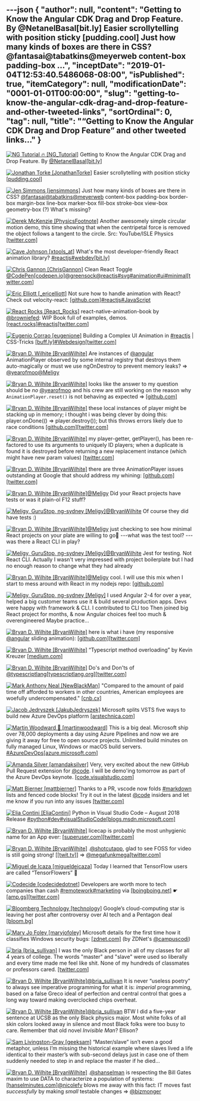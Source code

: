 ---json
{
  "author": null,
  "content": "Getting to Know the Angular CDK Drag and Drop Feature. By @NetanelBasal[bit.ly] Easier scrollytelling with position sticky [pudding.cool] Just how many kinds of boxes are there in CSS? @fantasai@tabatkins@meyerweb  content-box             padding-box    ...",
  "inceptDate": "2019-01-04T12:53:40.5486068-08:00",
  "isPublished": true,
  "itemCategory": null,
  "modificationDate": "0001-01-01T00:00:00",
  "slug": "getting-to-know-the-angular-cdk-drag-and-drop-feature-and-other-tweeted-links",
  "sortOrdinal": 0,
  "tag": null,
  "title": "“Getting to Know the Angular CDK Drag and Drop Feature” and other tweeted links…"
}
---

[<img alt="NG Tutorial 🔥 [NG_Tutorial]" src="https://songhay.blob.core.windows.net:443/shared-social-twitter/NG_Tutorial.jpg">](https://twitter.com/NG_Tutorial) Getting to Know the Angular CDK Drag and Drop Feature. By [@NetanelBasal](http://twitter.com/@NetanelBasal)[[bit.ly]](http://bit.ly/2N7nML8)

[<img alt="Jonathan Torke [JonathanTorke]" src="https://songhay.blob.core.windows.net:443/shared-social-twitter/JonathanTorke.jpg">](https://t.co/0XkdgvQwZp) Easier scrollytelling with position sticky [[pudding.cool]](https://pudding.cool/process/scrollytelling-sticky/)

[<img alt="Jen Simmons [jensimmons]" src="https://songhay.blob.core.windows.net:443/shared-social-twitter/jensimmons.jpg">](https://t.co/8FEcRMJN4d) Just how many kinds of boxes are there in CSS? [@fantasai](http://twitter.com/@fantasai)[@tabatkins](http://twitter.com/@tabatkins)[@meyerweb](http://twitter.com/@meyerweb) content-box padding-box border-box margin-box line-box marker-box fill-box stroke-box view-box geometry-box (?) What's missing? 

[<img alt="Derek McKenzie [PhysicsFootnote]" src="https://songhay.blob.core.windows.net:443/shared-social-twitter/PhysicsFootnote.jpg">](https://twitter.com/PhysicsFootnote) Another awesomely simple circular motion demo, this time showing that when the centripetal force is removed the object follows a tangent to the circle. Src: YouTube/ISLE Physics [[twitter.com]](https://twitter.com/PhysicsFootnote/status/1038262980419280896/photo/1)

[<img alt="Cave Johnson [xtools_at]" src="https://songhay.blob.core.windows.net:443/shared-social-twitter/xtools_at.jpg">](https://t.co/NyC3LIcCzk) What's the most developer-friendly React animation library? [#reactjs](http://twitter.com/search?q='%23reactjs)[#webdev](http://twitter.com/search?q='%23webdev)[[bit.ly]](http://bit.ly/2M9g5PR)

[<img alt="Chris Gannon [ChrisGannon]" src="https://songhay.blob.core.windows.net:443/shared-social-twitter/ChrisGannon.jpg">](https://t.co/qu1v7gUoF2) Clean React Toggle [@CodePen](http://twitter.com/@CodePen)[[codepen.io]](https://codepen.io/chrisgannon/pen/mqjjvx)[@greensock](http://twitter.com/@greensock)[@reactjs](http://twitter.com/@reactjs)[#svg](http://twitter.com/search?q='%23svg)[#animation](http://twitter.com/search?q='%23animation)[#ui](http://twitter.com/search?q='%23ui)[#minimal](http://twitter.com/search?q='%23minimal)[[twitter.com]](https://twitter.com/ChrisGannon/status/965516460113252352/photo/1)

[<img alt="Eric Elliott [_ericelliott]" src="https://songhay.blob.core.windows.net:443/shared-social-twitter/_ericelliott.jpeg">](https://t.co/u7GMqCSBmo) Not sure how to handle animation with React? Check out velocity-react: [[github.com]](https://github.com/twitter-fabric/velocity-react)[#reactjs](http://twitter.com/search?q='%23reactjs)[#JavaScript](http://twitter.com/search?q='%23JavaScript)

[<img alt="React Rocks [React_Rocks]" src="https://songhay.blob.core.windows.net:443/shared-social-twitter/React_Rocks.png">](https://t.co/l2giAtc8t1) react-native-animation-book by [@browniefed](http://twitter.com/@browniefed): WIP Book full of examples, demos. [[react.rocks]](https://react.rocks/example/react-native-animation-book)[#reactjs](http://twitter.com/search?q='%23reactjs)[[twitter.com]](https://twitter.com/React_Rocks/status/743765771478654976/video/1)

[<img alt="Eugenio Corrao [eugenione]" src="https://songhay.blob.core.windows.net:443/shared-social-twitter/eugenione.jpeg">](https://t.co/mFnlGHI58o) Building a Complex UI Animation in [#reactjs](http://twitter.com/search?q='%23reactjs) | CSS-Tricks [[buff.ly]](https://buff.ly/2Ldj6iK)[#Webdesign](http://twitter.com/search?q='%23Webdesign)[[twitter.com]](https://twitter.com/eugenione/status/1039123848543780864/photo/1)

[<img alt="Bryan D. Wilhite [BryanWilhite]" src="https://songhay.blob.core.windows.net:443/shared-social-twitter/BryanWilhite.jpeg">](http://t.co/UNdqV0Z1zz) Are instances of [@angular](http://twitter.com/@angular) AnimationPlayer observed by some internal registry that destroys them auto-magically or must we use ngOnDestroy to prevent memory leaks? =&gt; [@yearofmoo](http://twitter.com/@yearofmoo)[@Meligy](http://twitter.com/@Meligy)

[<img alt="Bryan D. Wilhite [BryanWilhite]" src="https://songhay.blob.core.windows.net:443/shared-social-twitter/BryanWilhite.jpeg">](http://t.co/UNdqV0Z1zz) looks like the answer to my question should be _no_ [@yearofmoo](http://twitter.com/@yearofmoo) and his crew are still working on the reason why `AnimationPlayer.reset()` is not behaving as expected =&gt; [[github.com]](https://github.com/angular/angular/issues/18789#issuecomment-419694628)

[<img alt="Bryan D. Wilhite [BryanWilhite]" src="https://songhay.blob.core.windows.net:443/shared-social-twitter/BryanWilhite.jpeg">](http://t.co/UNdqV0Z1zz) these local instances of player might be stacking up in memory; i thought i was being clever by doing this: player.onDone(() =&gt; player.destroy()); but this throws errors likely due to race conditions [[github.com]](https://github.com/BryanWilhite/unicorn-whale/issues/6#issuecomment-419557259)[[twitter.com]](https://twitter.com/BryanWilhite/status/1038164661944823808/photo/1)

[<img alt="Bryan D. Wilhite [BryanWilhite]" src="https://songhay.blob.core.windows.net:443/shared-social-twitter/BryanWilhite.jpeg">](http://t.co/UNdqV0Z1zz) my player-getter, getPlayer(), has been re-factored to use its arguments to uniquely ID players; when a duplicate is found it is destroyed before returning a new replacement instance (which might have new param values) [[twitter.com]](https://twitter.com/BryanWilhite/status/1038306363737141249/photo/1)

[<img alt="Bryan D. Wilhite [BryanWilhite]" src="https://songhay.blob.core.windows.net:443/shared-social-twitter/BryanWilhite.jpeg">](http://t.co/UNdqV0Z1zz) there are three AnimationPlayer issues outstanding at Google that should address my whining: [[github.com]](https://github.com/angular/angular/search?q=AnimationPlayer&type=Issues)[[twitter.com]](https://twitter.com/BryanWilhite/status/1038679913220399104/photo/1)

[<img alt="Bryan D. Wilhite [BryanWilhite]" src="https://songhay.blob.core.windows.net:443/shared-social-twitter/BryanWilhite.jpeg">](http://t.co/UNdqV0Z1zz)[@Meligy](http://twitter.com/@Meligy) Did your React projects have tests or was it plain-ol F12 stuff? 

[<img alt="Meligy, GuruStop, ng-sydney [Meligy]" src="https://songhay.blob.core.windows.net:443/shared-social-twitter/Meligy.jpeg">](https://t.co/l318930X1B)[@BryanWilhite](http://twitter.com/@BryanWilhite) Of course they did have tests :) 

[<img alt="Bryan D. Wilhite [BryanWilhite]" src="https://songhay.blob.core.windows.net:443/shared-social-twitter/BryanWilhite.jpeg">](http://t.co/UNdqV0Z1zz)[@Meligy](http://twitter.com/@Meligy) just checking to see how minimal React projects on your plate are willing to go🤠 ---what was the test tool? ---was there a React CLI in play? 

[<img alt="Meligy, GuruStop, ng-sydney [Meligy]" src="https://songhay.blob.core.windows.net:443/shared-social-twitter/Meligy.jpeg">](https://t.co/l318930X1B)[@BryanWilhite](http://twitter.com/@BryanWilhite) Jest for testing. Not React CLI. Actually I wasn't very impressed with project boilerplate but I had no enough reason to change what they had already 

[<img alt="Bryan D. Wilhite [BryanWilhite]" src="https://songhay.blob.core.windows.net:443/shared-social-twitter/BryanWilhite.jpeg">](http://t.co/UNdqV0Z1zz)[@Meligy](http://twitter.com/@Meligy) cool. I will use this mix when I start to mess around with React in my nodejs repo: [[github.com]](https://github.com/BryanWilhite/nodejs)

[<img alt="Meligy, GuruStop, ng-sydney [Meligy]" src="https://songhay.blob.core.windows.net:443/shared-social-twitter/Meligy.jpeg">](https://t.co/l318930X1B) I used Angular 2-4 for over a year, helped a big customer teams use it &amp; build several production apps. Devs were happy with framework &amp; CLI. I contributed to CLI too Then joined big React project for months, &amp; now Angular choices feel too much &amp; overengineered Maybe practice… 

[<img alt="Bryan D. Wilhite [BryanWilhite]" src="https://songhay.blob.core.windows.net:443/shared-social-twitter/BryanWilhite.jpeg">](http://t.co/UNdqV0Z1zz) here is what i have (my responsive [@angular](http://twitter.com/@angular) sliding animation): [[github.com]](https://github.com/BryanWilhite/Songhay.Dashboard/issues/16)[[twitter.com]](https://twitter.com/BryanWilhite/status/1044034245696483330/photo/1)

[<img alt="Bryan D. Wilhite [BryanWilhite]" src="https://songhay.blob.core.windows.net:443/shared-social-twitter/BryanWilhite.jpeg">](http://t.co/UNdqV0Z1zz) “Typescript method overloading” by Kevin Kreuzer [[medium.com]](https://medium.com/@kevinkreuzer/typescript-method-overloading-c256dd63245a)

[<img alt="Bryan D. Wilhite [BryanWilhite]" src="https://songhay.blob.core.windows.net:443/shared-social-twitter/BryanWilhite.jpeg">](http://t.co/UNdqV0Z1zz) Do's and Don'ts of [@typescriptlang](http://twitter.com/@typescriptlang)[[typescriptlang.org]](https://www.typescriptlang.org/docs/handbook/declaration-files/do-s-and-don-ts.html)[[twitter.com]](https://twitter.com/BryanWilhite/status/1038171340417552384/photo/1)

[<img alt="Mark Anthony Neal [NewBlackMan]" src="https://songhay.blob.core.windows.net:443/shared-social-twitter/NewBlackMan.jpg">](https://t.co/JN6Hu0tKeH) "Compared to the amount of paid time off afforded to workers in other countries, American employees are woefully undercompensated." [[cnb.cx]](https://cnb.cx/2vLiVVS)

[<img alt="Jacob Jedryszek [JakubJedryszek]" src="https://songhay.blob.core.windows.net:443/shared-social-twitter/JakubJedryszek.jpg">](https://t.co/OdJs1nqtwW) Microsoft splits VSTS five ways to build new Azure DevOps platform [[arstechnica.com]](https://arstechnica.com/gadgets/2018/09/azure-devops-gives-developers-the-tools-they-need-to-make-their-own-vsts/)

[<img alt="Martin Woodward 🚀 [martinwoodward]" src="https://songhay.blob.core.windows.net:443/shared-social-twitter/martinwoodward.jpg">](https://t.co/pItAwFjaZK) This is a big deal. Microsoft ship over 78,000 deployments a day using Azure Pipelines and now we are giving it away for free to open source projects. Unlimited build minutes on fully managed Linux, Windows or macOS build servers. [#AzureDevOps](http://twitter.com/search?q='%23AzureDevOps)[[azure.microsoft.com]](https://azure.microsoft.com/blog/announcing-azure-pipelines-with-unlimited-ci-cd-minutes-for-open-source/)

[<img alt="Amanda Silver [amandaksilver]" src="https://songhay.blob.core.windows.net:443/shared-social-twitter/amandaksilver.jpg">](https://twitter.com/amandaksilver) Very, very excited about the new GitHub Pull Request extension for [@code](http://twitter.com/@code). I will be demo'ing tomorrow as part of the Azure DevOps keynote. [[code.visualstudio.com]](https://code.visualstudio.com/blogs/2018/09/10/introducing-github-pullrequests)

[<img alt="Matt Bierner [mattbierner]" src="https://songhay.blob.core.windows.net:443/shared-social-twitter/mattbierner.jpg">](https://t.co/NnCC3iFhHa) Thanks to a PR, vscode now folds [#markdown](http://twitter.com/search?q='%23markdown) lists and fenced code blocks! Try it out in the latest [@code](http://twitter.com/@code) insiders and let me know if you run into any issues [[twitter.com]](https://twitter.com/mattbierner/status/1039186524238053383/photo/1)

[<img alt="Elia Contini [EliaContini]" src="https://songhay.blob.core.windows.net:443/shared-social-twitter/EliaContini.jpg">](https://t.co/RKkhzQ7kT4) Python in Visual Studio Code – August 2018 Release [#python](http://twitter.com/search?q='%23python)[#dev](http://twitter.com/search?q='%23dev)[#visualStudioCode](http://twitter.com/search?q='%23visualStudioCode)[[blogs.msdn.microsoft.com]](https://blogs.msdn.microsoft.com/pythonengineering/2018/09/05/python-in-visual-studio-code-august-2018-release/)

[<img alt="Bryan D. Wilhite [BryanWilhite]" src="https://songhay.blob.core.windows.net:443/shared-social-twitter/BryanWilhite.jpeg">](http://t.co/UNdqV0Z1zz) licecap is probably the most unhygienic name for an App ever: [[superuser.com]](https://superuser.com/a/657800)[[twitter.com]](https://twitter.com/BryanWilhite/status/1039323504921915393/photo/1)

[<img alt="Bryan D. Wilhite [BryanWilhite]" src="https://songhay.blob.core.windows.net:443/shared-social-twitter/BryanWilhite.jpeg">](http://t.co/UNdqV0Z1zz) .[@shotcutapp](http://twitter.com/@shotcutapp), glad to see FOSS for video is still going strong! [[[twit.tv]](https://twit.tv/shows/floss-weekly/episodes/493)] =&gt; [@megafunkmega](http://twitter.com/@megafunkmega)[[twitter.com]](https://twitter.com/BryanWilhite/status/1039669535538786304/photo/1)

[<img alt="Miguel de Icaza [migueldeicaza]" src="https://songhay.blob.core.windows.net:443/shared-social-twitter/migueldeicaza.png">](https://t.co/W8ndBXhQVx) Today I learned that TensorFlow users are called “TensorFlowers” 🌺 

[<img alt="Codecide [codecidedotnet]" src="https://songhay.blob.core.windows.net:443/shared-social-twitter/codecidedotnet.jpg">](https://t.co/v7FfqHztOS) Developers are worth more to tech companies than cash [#remotework](http://twitter.com/search?q='%23remotework)[#marketing](http://twitter.com/search?q='%23marketing) via [[boingboing.net]](http://boingboing.net) ☛ [[amp.gs]](http://amp.gs/yU28)[[twitter.com]](https://twitter.com/codecidedotnet/status/1039051613246238720/photo/1)

[<img alt="Bloomberg Technology [technology]" src="https://songhay.blob.core.windows.net:443/shared-social-twitter/technology.jpg">](https://t.co/g5FcHER6Jd) Google’s cloud-computing star is leaving her post after controversy over AI tech and a Pentagon deal [[bloom.bg]](https://bloom.bg/2CI0EyS)

[<img alt="Mary Jo Foley [maryjofoley]" src="https://songhay.blob.core.windows.net:443/shared-social-twitter/maryjofoley.png">](http://t.co/qJf6Vbi9nq) Microsoft details for the first time how it classifies Windows security bugs: [[zdnet.com]](https://www.zdnet.com/article/microsoft-details-for-the-first-time-how-it-classifies-windows-security-bugs/) (by ZDNet's [@campuscodi](http://twitter.com/@campuscodi)) 

[<img alt="bria [bria_sullivan]" src="https://songhay.blob.core.windows.net:443/shared-social-twitter/bria_sullivan.jpg">](https://t.co/4ESF232CBr) I was the only Black person in all of my classes for all 4 years of college. The words "master" and "slave" were used so liberally and every time made me feel like shit. None of my hundreds of classmates or professors cared. [[twitter.com]](https://twitter.com/sethvargo/status/1037832137905524737)

[<img alt="Bryan D. Wilhite [BryanWilhite]" src="https://songhay.blob.core.windows.net:443/shared-social-twitter/BryanWilhite.jpeg">](http://t.co/UNdqV0Z1zz)[@bria_sullivan](http://twitter.com/@bria_sullivan) It is never “useless poetry” to always see imperative programming for what it is: *imperial* programming, based on a false Greco ideal of perfection and central control that goes a long way toward making overclocked chips overheat. 

[<img alt="Bryan D. Wilhite [BryanWilhite]" src="https://songhay.blob.core.windows.net:443/shared-social-twitter/BryanWilhite.jpeg">](http://t.co/UNdqV0Z1zz)[@bria_sullivan](http://twitter.com/@bria_sullivan) BTW I did a five-year sentence at UCSB as the only Black physics major. Most white folks of all skin colors looked away in silence and most Black folks were too busy to care. Remember that old novel _Invisible Man_? Ellison? 

[<img alt="Sam Livingston-Gray [geeksam]" src="https://songhay.blob.core.windows.net:443/shared-social-twitter/geeksam.jpg">](https://t.co/5FM3ueGYKm) “Master/slave” isn’t even a good metaphor, unless I’m missing the historical example where slaves lived a life identical to their master’s with sub-second delays just in case one of them suddenly needed to step in and replace the master if he died... 

[<img alt="Bryan D. Wilhite [BryanWilhite]" src="https://songhay.blob.core.windows.net:443/shared-social-twitter/BryanWilhite.jpeg">](http://t.co/UNdqV0Z1zz) .[@shanselman](http://twitter.com/@shanselman) is respecting the Bill Gates maxim to use DATA to characterize a population of systems: [[hanselminutes.com]](https://hanselminutes.com/648/accelerate-the-state-of-dev-ops-with-dr-nicole-forsgren)[@nicolefv](http://twitter.com/@nicolefv) blows me away with this fact: IT moves fast _successfully_ by making *small* testable changes =&gt; [@bizmonger](http://twitter.com/@bizmonger)
